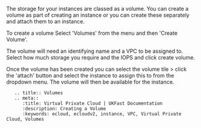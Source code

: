 The storage for your instances are classed as a volume. You can create a volume as part of creating an instance or you can create these separately and attach them to an instance.

To create a volume Select 'Volumes' from the menu and then 'Create Volume'.

The volume will need an identifying name and a VPC to be assigned to. Select how much storage you require and the IOPS and click create volume.

Once the volume has been created you can select the volume tile > click the 'attach' button and select the instance to assign this to from the dropdown menu. The volume will then be available for the instance.

```eval_rst
   .. title:: Volumes
   .. meta::
      :title: Virtual Private Cloud | UKFast Documentation
      :description: Creating a Volume
      :keywords: ecloud, ecloudv2, instance, VPC, Virtual Private Cloud, Volumes
```